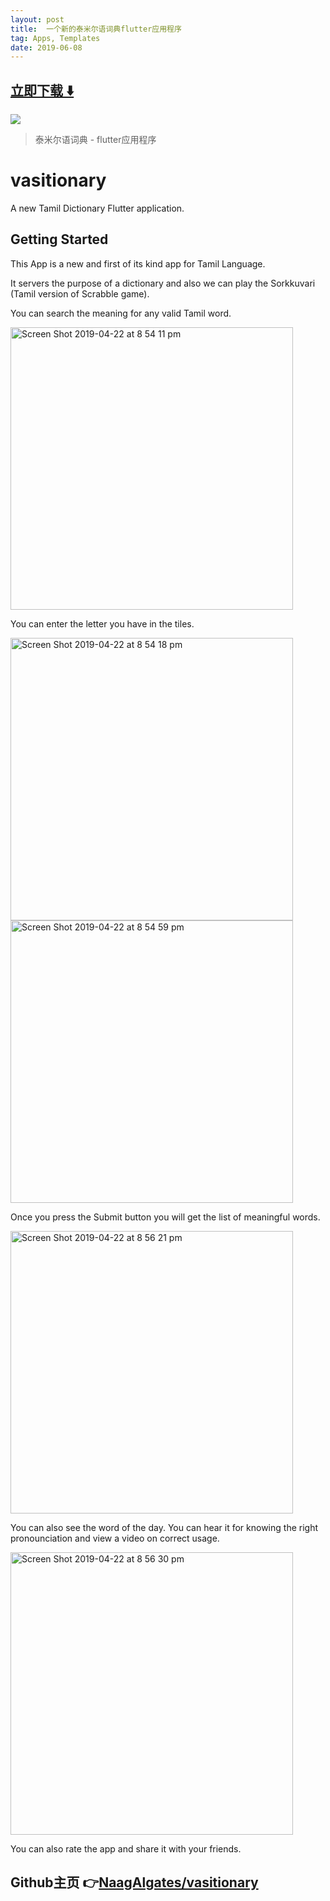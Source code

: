 ```yaml
---
layout: post
title:  一个新的泰米尔语词典flutter应用程序
tag: Apps, Templates
date: 2019-06-08
---
```


 


## [立即下载 ️⬇️ ](https://codeload.github.com/NaagAlgates/vasitionary/zip/master) 
<p-3> 

 
![](https://flutterawesome.com/content/images/2019/05/vasitionary.jpg)
 
>
> 泰米尔语词典 - flutter应用程序
>

 
# vasitionary

A new Tamil Dictionary Flutter application.

## Getting Started

This App is a new and first of its kind app for Tamil Language.

It servers the purpose of a dictionary and also we can play the Sorkkuvari (Tamil version of Scrabble game). 

You can search the meaning for any valid Tamil word.

<img width="452" alt="Screen Shot 2019-04-22 at 8 54 11 pm" src="https://user-images.githubusercontent.com/14884575/56497651-dc036380-6541-11e9-90cd-5dffe8bb0f81.png"/>

You can enter the letter you have in the tiles.

<img width="452" alt="Screen Shot 2019-04-22 at 8 54 18 pm" src="https://user-images.githubusercontent.com/14884575/56497653-dc036380-6541-11e9-8cda-9d6432f477ac.png"/>
<img width="452" alt="Screen Shot 2019-04-22 at 8 54 59 pm" src="https://user-images.githubusercontent.com/14884575/56497655-dc036380-6541-11e9-98fb-d5a592e27b01.png"/>

Once you press the Submit button you will get the list of meaningful words.

<img width="452" alt="Screen Shot 2019-04-22 at 8 56 21 pm" src="https://user-images.githubusercontent.com/14884575/56497656-dc9bfa00-6541-11e9-8d85-d541d8dc437d.png"/>

You can also see the word of the day. You can hear it for knowing the right pronounciation and view a video on correct usage.

<img width="452" alt="Screen Shot 2019-04-22 at 8 56 30 pm" src="https://user-images.githubusercontent.com/14884575/56497657-dc9bfa00-6541-11e9-8b8f-14ff0a76fd10.png"/>

You can also rate the app and share it with your friends.

## Github主页 👉[NaagAlgates/vasitionary](http://github.com/NaagAlgates/vasitionary)
